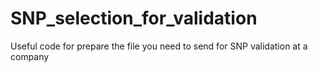# SNP_selection_for_validation
Useful code for prepare the file you need to send for SNP validation at a company
